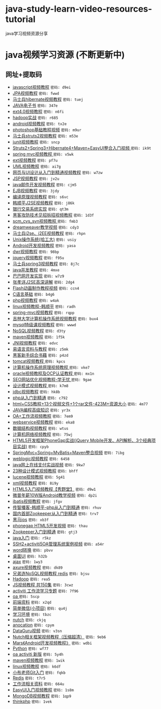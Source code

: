 # java-study-learn-video-resources-tutorial
java学习视频资源分享

java视频学习资源 (不断更新中)
===

网址+提取码
---
* [javascript视频教程](http://pan.baidu.com/s/1gd57FVH)   `密码: d9ei`
* [JPA视频教程](http://pan.baidu.com/s/1dDCx1fj)   `密码: fwwd`
* [马士兵hibernate视频教程](http://pan.baidu.com/s/1sjxLMlZ)   `密码: tuej`
* [JAVA电子书](http://pan.baidu.com/s/1o6xlV9w)   `密码: 347e`
* [ext4.0视频教程](http://pan.baidu.com/s/1ntvmfKd)   `密码: n6fi`
* [hadoop实战](http://pan.baidu.com/s/1nttQoRJ)   `密码: r685`
* [android视频教程](http://pan.baidu.com/s/1mgpi4TM)   `密码: tx2e`
* [photoshop基础教程视频](http://pan.baidu.com/s/1mgEQWqc)   `密码: m9ur`
* [马士兵struts2视频教程](http://pan.baidu.com/s/1qWGeCg8)   `密码: m53e`
* [junit视频教程](http://pan.baidu.com/s/1jGCTjQA)   `密码: sncp`
* [Struts2+Spring3+Hibernate4+Maven+EasyUI整合入门视频 ](http://pan.baidu.com/s/1nt9zmQ1)   `密码: ik9t`
* [spring mvc视频教程 ](http://pan.baidu.com/s/1pJpIyvx)   `密码: v5wk`
* [ext视频教程](http://pan.baidu.com/s/1gdvyt8J)   `密码: pf7u`
* [UML视频教程](http://pan.baidu.com/s/1mgkyPlQ)   `密码: ai7g`
* [网页与UI设计从入门到精通视频教程](http://pan.baidu.com/s/1mg7z1bi)   `密码: w7zw`
* [JSP视频教程](http://pan.baidu.com/s/1gdBDuIR)   `密码: jv2u`
* [java邮件开发视频教程](http://pan.baidu.com/s/1o61pEgq)   `密码: cjm5`
* [EJB视频教程](http://pan.baidu.com/s/1c05DRe4)   `密码: 3jdy`
* [编译原理视频教程](http://pan.baidu.com/s/1mgxVZBy)   `密码: s6vc`
* [韩顺平J2SE视频教程](http://pan.baidu.com/s/1c0x6tNy)   `密码: j86k`
* [银行交易系统实现](http://pan.baidu.com/s/1pJL6yAv)   `密码: qt3m`
* [黑客攻防技术见招拆招视频教程](http://pan.baidu.com/s/1hqEZgCO)   `密码: 1d3f`
* [scm_cvs_svn视频教程 ](http://pan.baidu.com/s/16xQKA)   `密码: fmb3`
* [dreamweaver教学视频](http://pan.baidu.com/s/1i3ffpGT)   `密码: cdy3`
* [马士兵j2se、j2EE视频教程](http://pan.baidu.com/s/1sj03CuD)   `密码: rhpn`
* [Unix操作系统(哈工大)](http://pan.baidu.com/s/1jGIYNOy)   `密码: usiy`
* [Android开发视频教程](http://pan.baidu.com/s/1bn6vR2n)   `密码: yasa`
* [dwr视频教程](http://pan.baidu.com/s/1bnmdj47)   `密码: 98bp`
* [jquery视频教程](http://pan.baidu.com/s/1jGARtqe)   `密码: f95u`
* [马士兵spring3视频教程](http://pan.baidu.com/s/1hqvwtla)   `密码: 8j7c`
* [java并发教程](http://pan.baidu.com/s/1yWqEq)   `密码: 4mxe`
* [巴巴网开发实现](http://pan.baidu.com/s/1c0sgDSc)   `密码: w7z9`
* [张孝详J2SE高深讲解](http://pan.baidu.com/s/1mg1ZLcG)   `密码: 2dg4`
* [Flash动画制作教程视频](http://pan.baidu.com/s/1C36vs)   `密码: ccn4`
* [C语言基础](http://pan.baidu.com/s/1dDsK8ZB)   `密码: b4g6`
* [php视频教程](http://pan.baidu.com/s/1r4M6q)   `密码: w4ak`
* [linux视频教程-韩顺平](http://pan.baidu.com/s/1jGyac3W)   `密码: radh`
* [spring-mvc视频教程](http://pan.baidu.com/s/1bnzAlMf)   `密码: rqpp`
* [吉林大学计算机操作系统视频教程](http://pan.baidu.com/s/13ad9k)   `密码: bux4`
* [mysql特级课视频教程](http://pan.baidu.com/s/1hqnoJK4)   `密码: wwwd`
* [NoSQL视频教程](http://pan.baidu.com/s/1i3EXhB3)   `密码: d3ty`
* [maven视频教程](http://pan.baidu.com/s/1dDg9ulb)   `密码: 1f5k`
* [JNI视频教程](http://pan.baidu.com/s/1i3tsv45)   `密码: edvc`
* [易语言资料与教程](http://pan.baidu.com/s/1mg8LrDm)   `密码: z5mk`
* [黑客新手综合书藉](http://pan.baidu.com/s/1mgD4VJq)   `密码: p4zd`
* [tomcat视频教程      ](http://pan.baidu.com/s/1qWxhRmG)   `密码: kpcs`
* [计算机操作系统原理视频教程      ](http://pan.baidu.com/s/1pJ1nEeJ)   `密码: vke7`
* [oracle视频教程及OCP认证教程      ](http://pan.baidu.com/s/1o6IQDya)   `密码: mx1n`
* [SEO网站优化视频教程-学无忧      ](http://pan.baidu.com/s/1i36jBcp)   `密码: 9gae`
* [设计模式视频教程      ](http://pan.baidu.com/s/1kTjKUjX)   `密码: k7m8`
* [jdbc视频教程](http://pan.baidu.com/s/1kTJCIYN)   `密码: hk8b`
* [php从入门到精通](http://pan.baidu.com/s/1i3rq877)   `密码: c792`
* [html+CSS教程+13个视频文件+1个rar文件-423M+资源大小]( http://pan.baidu.com/s/1c0pyNQC)   `密码: 4m77`
* [JAVA编程高级知识](http://pan.baidu.com/s/1hqEtm5I)   `密码: yr3x`
* [OA+工作流视频教程](http://pan.baidu.com/s/1mgLC9Jy)   `密码: 7em9`
* [webservice视频教程](http://pan.baidu.com/s/1sjIe7Wp)   `密码: eka8`
* [数据结构视频教程](http://pan.baidu.com/s/1mgElasg)   `密码: wtus`
* [计算机网络视频教程](http://pan.baidu.com/s/1mgH8NkG)   `密码: 75wj`
* [HTML5开发框架PhoneGap实战(jQuery Mobile开发、API解析、3个经典项目实战)](http://pan.baidu.com/s/1ntISG3n)   `密码: cpyb`
* [SpringMvc+Spring+MyBatis+Maven整合视频](http://pan.baidu.com/s/1ntEOVwt)   `密码: 7ibg`
* [weblogic视频教程](http://pan.baidu.com/s/1qWzPHs4)   `密码: 6458`
* [java网上在线支付实战视频](http://pan.baidu.com/s/1o6zTL4e)   `密码: 9kw7`
* [23种设计模式视频教程](http://pan.baidu.com/s/1eQ7BD3k)   `密码: bhff`
* [lucene视频教程](http://pan.baidu.com/s/1mgH8NlY)   `密码: 5g41`
* [xml视频教程](http://pan.baidu.com/s/1bnzAlQJ)   `密码: 8i9y`
* [HTML5入门视频教程【秀野堂】](http://pan.baidu.com/s/1gdCZqV5)   `密码: d9w1`
* [微普年薪10W版Android教学视频](http://pan.baidu.com/s/1gdJKOqn)   `密码: dp2i`
* [ibatis视频教程](http://pan.baidu.com/s/1o6Mo4h8)   `密码: jfgv`
* [传智播客-韩顺平-php从入门到精通](http://pan.baidu.com/s/1c04XT9A)   `密码: rhuv`
* [国内首部Zookeeper从入门到精通](http://pan.baidu.com/s/1dD5BOLb)   `密码: trv7`
* [黑马ios](http://pan.baidu.com/s/1ntneBJr)   `密码: xb3f`
* [phonegap HTML5开发视频](http://pan.baidu.com/s/1gdi7gSr)   `密码: thau`
* [Zookeeper入门到精通](http://pan.baidu.com/s/1ntEOV4d)   `密码: gtj3`
* [java入门](ttp://pan.baidu.com/s/1bn7bLWb)   `密码: r5kz`
* [SSH2+activiti5OA管理系统案例视频](http://pan.baidu.com/s/1gdjnfdL)   `密码: a54r`
* [word转换](http://pan.baidu.com/s/1pJ5r14R)   `密码: pbvv`
* [桌面UI](http://pan.baidu.com/s/1sj470UL)   `密码: h32b`
* [ajax](http://pan.baidu.com/s/1gdCZraF)   `密码: 1wy3`
* [axure视频教程](http://pan.baidu.com/s/1kTD7fq3)   `密码: dk89`
* [兄弟连NoSQL视频教程 redis](http://pan.baidu.com/s/1pJzlMt1)   `密码: bjsu`
* [Hadoop](http://pan.baidu.com/s/1mgKqEqG)   `密码: rea5`
* [JS视频教程 共150集](http://pan.baidu.com/s/1o6pe3t4)   `密码: 3cwz`
* [activiti 工作流学习专题](http://pan.baidu.com/s/1o6OWoQI)   `密码: 7f96`
* [oa      ](http://pan.baidu.com/s/1o6laJEE)   `密码: 5scp`
* [前端资料](http://pan.baidu.com/s/1kTpQ5fh)   `密码: x2qd`
* [简单微信(小项目)](http://pan.baidu.com/s/1bnqgNSj)   `密码: qu4j`
* [学习环境](http://pan.baidu.com/s/1hq77AvE)   `密码: tbzc`
* [nutch](http://pan.baidu.com/s/1jGsAxE2)   `密码: ckjq`
* [anocation](http://pan.baidu.com/s/1i3HES0d)   `密码: cpym`
* [DataGuru视频](http://pan.baidu.com/s/1kThdcMz)   `密码: v3sn`
* [Nutch相关框架视频教程（压缩超清）](http://pan.baidu.com/s/1dD2nYoT)   `密码: 9eb6`
* [Mars《Android开发视频教程》](http://pan.baidu.com/s/1sjswhbv)   `密码: wdbi`
* [Python](http://pan.baidu.com/s/1hqrY4KG)   `密码: wf77`
* [oa activiti 新版](http://pan.baidu.com/s/1jGMw8E6)   `密码: 5y4h`
* [maven视频教程](http://pan.baidu.com/s/1i3g1iD3)   `密码: 1wik`
* [linux视频教程](http://pan.baidu.com/s/1bn2Yacf)   `密码: k6df`
* [小布老师Git入门](http://pan.baidu.com/s/1i3sCzS5)   `密码: fqkb`
* [Redis](http://pan.baidu.com/s/1hq2hVta)   `密码: t7r5`
* [工作流相关资料](http://pan.baidu.com/s/1o6tiskE)   `密码: 664u`
* [EasyUI入门视频教程](http://pan.baidu.com/s/1jGxufxc)   `密码: 1s8m`
* [MongoDB视频教程](http://pan.baidu.com/s/1gdjTdBl)   `密码: 1qp9`
* [thinkphp](http://pan.baidu.com/s/1sjKg4VF)   `密码: 1vek`
